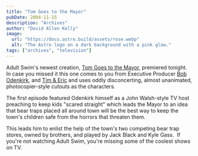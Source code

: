 ```yaml
---
title: "Tom Goes to the Mayor"
pubDate: 2004-11-15
description: "Archives"
author: "David Allen Kelly"
image:
  url: "https://docs.astro.build/assets/rose.webp"
  alt: "The Astro logo on a dark background with a pink glow."
tags: ["archives", "television"]
---
```


Adult Swim's newest creation, [Tom Goes to the Mayor](http://www.adultswim.com/shows/tom/index.html), premiered tonight.  In case you missed it this one comes to you from Executive Producer [Bob Odenkirk](http://www.bobanddavid.com), and [Tim & Eric](http://www.timanderic.com) and uses oddly disconcerting, almost unanimated, photocopier-style cutouts as the characters.

The first episode featured Odenkirk himself as a John Walsh-style TV host preaching to keep kids "scared straight" which leads the Mayor to an idea that bear traps placed all around town will be the best way to keep the town's children safe from the horrors that threaten them.

This leads him to enlist the help of the town's two competing bear trap stores, owned by brothers, and played by Jack Black and Kyle Gass.  If you're not watching Adult Swim, you're missing some of the coolest shows on TV.
